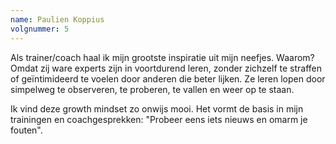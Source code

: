 ```yaml
---
name: Paulien Koppius
volgnummer: 5
---
```


Als trainer/coach haal ik mijn grootste inspiratie uit mijn neefjes. Waarom? Omdat zij ware experts zijn in voortdurend leren, zonder zichzelf te straffen of geïntimideerd te voelen door anderen die beter lijken. Ze leren lopen door simpelweg te observeren, te proberen, te vallen en weer op te staan.

Ik vind deze growth mindset zo onwijs mooi. Het vormt de basis in mijn trainingen en coachgesprekken: "Probeer eens iets nieuws en omarm je fouten".
